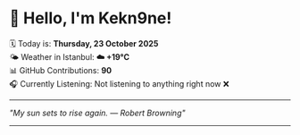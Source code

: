 # 👋 Hello, I'm Kekn9ne!

🗓️ Today is: **Thursday, 23 October 2025**  
🌤️ Weather in Istanbul: **☁️   +19°C**  
📊 GitHub Contributions: **90**  
🎧 Currently Listening: Not listening to anything right now ❌

---

_"My sun sets to rise again. — *Robert Browning*"_

---
